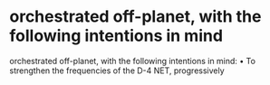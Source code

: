 # orchestrated off-planet, with the following intentions in mind

orchestrated off-planet, with the following intentions in mind:
• To strengthen the frequencies of the D-4 NET, progressively